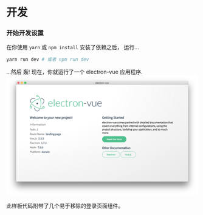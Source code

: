 # 开发

### 开始开发设置

在你使用 `yarn` 或 `npm install` 安装了依赖之后， 运行...

```bash
yarn run dev # 或者 npm run dev
```

...然后 轰! 现在，你就运行了一个 electron-vue 应用程序.
![](../images/landing-page.jpg)

此样板代码附带了几个易于移除的登录页面组件。
